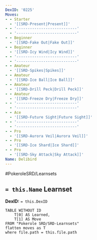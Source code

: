```yaml
---
DexID: '0225'
Moves:
- - Starter
  - '[[SRD-Present|Present]]'
- - '---------------------------'
  - '---------------------------'
- - Beginner
  - '[[SRD-Fake Out|Fake Out]]'
- - Beginner
  - '[[SRD-Icy Wind|Icy Wind]]'
- - '---------------------------'
  - '---------------------------'
- - Amateur
  - '[[SRD-Spikes|Spikes]]'
- - Amateur
  - '[[SRD-Ice Ball|Ice Ball]]'
- - Amateur
  - '[[SRD-Drill Peck|Drill Peck]]'
- - Amateur
  - '[[SRD-Freeze Dry|Freeze Dry]]'
- - '---------------------------'
  - '---------------------------'
- - Ace
  - '[[SRD-Future Sight|Future Sight]]'
- - '---------------------------'
  - '---------------------------'
- - Pro
  - '[[SRD-Aurora Veil|Aurora Veil]]'
- - Pro
  - '[[SRD-Ice Shard|Ice Shard]]'
- - Pro
  - '[[SRD-Sky Attack|Sky Attack]]'
Name: Delibird
---
```


#PokeroleSRD/Learnsets

## `= this.Name` Learnset

**DexID:** `= this.DexID`

```dataview
TABLE WITHOUT ID
    T[0] AS Learned,
    T[1] AS Move
FROM "Pokerole SRD/SRD-Learnsets"
flatten moves as T
where file.path = this.file.path
```

